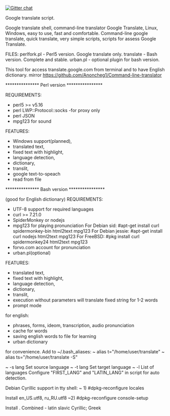 [![Gitter chat](https://badges.gitter.im/cli/sonews.png)](https://gitter.im/Anoncheg1/Command-line-translator)

Google translate script.

Google translate shell, command-line translator Google Translate, Linux, Windows, easy to use, fast and comfortable.
Command-line google translate, quick translate, very simple scripts, scripts for assess Google Translate.

FILES:
perlfork.pl - Perl5 version. Google translate only.
translate - Bash version. Complete and stable.
urban.pl - optional plugin for bash version.

This tool for access translate.google.com from terminal and to have English dictionary.
mirror https://github.com/Anoncheg1/Command-line-translator

*************** Perl version ****************

REQUIREMENTS:
- perl5 >= v5.16
- perl LWP::Protocol::socks -for proxy only
- perl JSON
- mpg123 for sound

FEATURES:
  - Windows support(planned),
  - translated text,
  - fixed text with highlight,
  - language detection,
  - dictionary,
  - translit,
  - google text-to-speach
  - read from file

*************** Bash version ****************

(good for English dictionary)
REQUIREMENTS:
- UTF-8 support for required languages
- curl >= 7.21.0
- SpiderMonkey or nodejs
- mpg123 for playing pronunciation
For Debian sid: #apt-get install curl spidermonkey-bin html2text mpg123
For Debian jessie: #apt-get install curl nodejs html2text mpg123
For FreeBSD: #pkg install curl spidermonkey24 html2text mpg123
- forvo.com account for pronunciation
- urban.pl(optional)

FEATURES:
  - translated text,
  - fixed text with highlight,
  - language detection,
  - dictionary,
  - translit,
  - execution without parameters will translate fixed string for 1-2 words
  - prompt mode
  
for english: 
- phrases, forms, ideom, transcription, audio pronunciation
- cache for words
- saving english words to file for learning
- urban dictionary

for convenience. Add to ~/.bash_aliases:
~ alias t="/home/user/translate"
~ alias ts="/home/user/translate -S"

~ -s lang Set source language
~ -t lang Set target language
~ -l List of languages
Configure "FIRST_LANG" and "LATIN_LANG" in script for auto detection.

Debian Cyrillic support in tty shell:
~ 1)	#dpkg-reconfigure locales

Install en_US.utf8, ru_RU.utf8
~2)  #dpkg-reconfigure console-setup

Install . Combined - latin slavic Cyrillic; Greek
